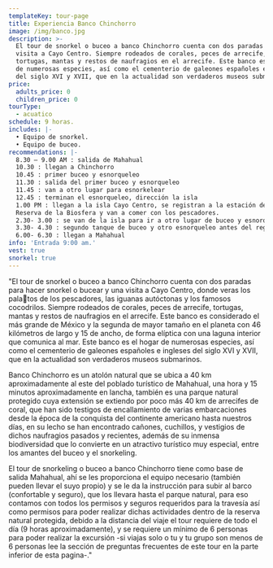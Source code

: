 ```yaml
---
templateKey: tour-page
title: Experiencia Banco Chinchorro
image: /img/banco.jpg
description: >-
  El tour de snorkel o buceo a banco Chinchorro cuenta con dos paradas y una
  visita a Cayo Centro. Siempre rodeados de corales, peces de arrecife,
  tortugas, mantas y restos de naufragios en el arrecife. Este banco es el hogar
  de numerosas especies, así como el cementerio de galeones españoles e ingleses
  del siglo XVI y XVII, que en la actualidad son verdaderos museos submarinos. 
price:
  adults_price: 0
  children_price: 0
tourType:
  - acuatico
schedule: 9 horas.
includes: |-
  • Equipo de snorkel.
  • Equipo de buceo.
recommendations: |-
  8.30 – 9.00 AM : salida de Mahahual
  10.30 : llegan a Chinchorro
  10.45 : primer buceo y esnorqueleo
  11.30 : salida del primer buceo y esnorqueleo
  11.45 : van a otro lugar para esnorkelear
  12.45 : terminan el esnorqueleo, dirección la isla
  1.00 PM : llegan a la isla Cayo Centro, se registran a la estación de la
  Reserva de la Biosfera y van a comer con los pescadores.
  2.30- 3.00 : se van de la isla para ir a otro lugar de buceo y esnorqueleo
  3.30- 4.30 : segundo tanque de buceo y otro esnorqueleo antes del regreso.
  6.00- 6.30 : llegan a Mahahual
info: 'Entrada 9:00 am.'
vest: true
snorkel: true
---
```

"El tour de snorkel o buceo a banco Chinchorro cuenta con dos
paradas para hacer snorkel o bucear y una visita a Cayo Centro,
donde veras los palatos de los pescadores, las iguanas
autóctonas y los famosos cocodrilos. Siempre rodeados de
corales, peces de arrecife, tortugas, mantas y restos de naufragios
en el arrecife. Este banco es considerado el más grande de
México y la segunda de mayor tamaño en el planeta con 46
kilómetros de largo y 15 de ancho, de forma elíptica con una
laguna interior que comunica al mar. Este banco es el hogar de
numerosas especies, así como el cementerio de galeones
españoles e ingleses del siglo XVI y XVII, que en la actualidad son
verdaderos museos submarinos.

Banco Chinchorro es un atolón natural que se ubica a 40 km aproximadamente al este del poblado turístico de Mahahual, una hora y 15 minutos aproximadamente en lancha, también es una parque natural protegido cuya extensión se extiendo por poco más 40 km de arrecifes de coral, que han sido testigos de encallamiento de varias embarcaciones desde la época de la conquista del continente americano hasta nuestros días, en su lecho se han encontrado cañones, cuchillos, y vestigios de dichos naufragios pasados y recientes, además de su inmensa biodiversidad que lo convierte en un atractivo turístico muy especial, entre los amantes del buceo y el snorkeling.

El tour de snorkeling o buceo a banco Chinchorro tiene como base de salida Mahahual, ahí se les proporciona el equipo necesario (también pueden llevar el suyo propio) y se le da la instrucción para subir al barco (confortable y seguro), que los llevara hasta el parque natural, para eso contamos con todos los permisos y seguros requeridos para la travesía así como permisos para poder realizar dichas actividades dentro de la reserva natural protegida, debido a la distancia del viaje el tour requiere de todo el día (9 horas aproximadamente), y se requiere un mínimo de 6 personas para poder realizar la excursión -si viajas solo o tu y tu grupo son menos de 6 personas lee la sección de preguntas frecuentes de este tour en la parte inferior de esta pagina-."